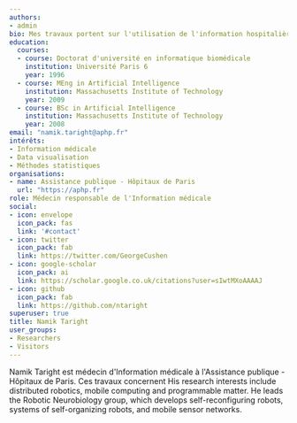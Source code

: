 ```yaml
---
authors:
- admin
bio: Mes travaux portent sur l'utilisation de l'information hospitalière à des fins de pilotage de l'activité et de son financement.
education:
  courses:
  - course: Doctorat d'université en informatique biomédicale
    institution: Université Paris 6
    year: 1996
  - course: MEng in Artificial Intelligence
    institution: Massachusetts Institute of Technology
    year: 2009
  - course: BSc in Artificial Intelligence
    institution: Massachusetts Institute of Technology
    year: 2008
email: "namik.taright@aphp.fr"
intérêts:
- Information médicale
- Data visualisation
- Méthodes statistiques
organisations:
- name: Assistance publique - Hôpitaux de Paris
  url: "https://aphp.fr"
role: Médecin responsable de l'Information médicale
social:
- icon: envelope
  icon_pack: fas
  link: '#contact'
- icon: twitter
  icon_pack: fab
  link: https://twitter.com/GeorgeCushen
- icon: google-scholar
  icon_pack: ai
  link: https://scholar.google.co.uk/citations?user=sIwtMXoAAAAJ
- icon: github
  icon_pack: fab
  link: https://github.com/ntaright
superuser: true
title: Namik Taright
user_groups:
- Researchers
- Visitors
---
```


Namik Taright est médecin d'Information médicale à l'Assistance publique - Hôpitaux de Paris. Ces travaux concernent His research interests include distributed robotics, mobile computing and programmable matter. He leads the Robotic Neurobiology group, which develops self-reconfiguring robots, systems of self-organizing robots, and mobile sensor networks.

